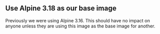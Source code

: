 ## Use Alpine 3.18 as our base image

Previously we were using Alpine 3.16. This should have no impact on anyone unless they are using this image as the base image for another.

